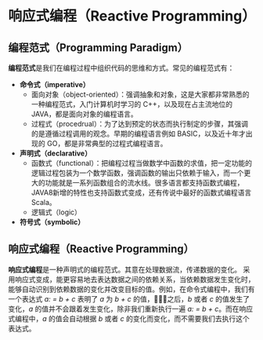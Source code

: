 # 响应式编程（Reactive Programming）

## 编程范式（Programming Paradigm）

**编程范式**是我们在编程过程中组织代码的思维和方式。常见的编程范式有：
- **命令式（imperative）**
  - 面向对象（object-oriented）：强调抽象和对象，这是大家都非常熟悉的一种编程范式，入门计算机时学习的 C++，以及现在占主流地位的 JAVA，都是面向对象的编程语言。
  - 过程式（procedrual）：为了达到预定的状态而执行制定的步骤，其强调的是遵循过程调用的观念。早期的编程语言例如 BASIC，以及近十年才出现的 GO，都是非常典型的过程式编程语言。
- **声明式（declarative）**
  - 函数式（functional）：把编程过程当做数学中函数的求值，把一定功能的逻辑过程包装为一个数学函数，强调函数的输出只依赖于输入，而一个更大的功能就是一系列函数组合的流水线。很多语言都支持函数式编程，JAVA8新增的特性也支持函数式变成，还有传说中最好的函数式编程语言 Scala。
  - 逻辑式（logic）
- **符号式（symbolic）**

## 响应式编程（Reactive Programming）
**响应式编程**是一种声明式的编程范式。其意在处理数据流，传递数据的变化。
采用响应式变成，能更容易地去表达数据之间的依赖关系，当依赖数据发生变化时，能够自动识别到依赖数据的变化并改变目标的值。例如，在命令式编程中，我们有一个表达式 *a: = b + c* 表明了 *a* 为 *b + c* 的值，之后，*b* 或者 *c* 的值发生了变化，*a* 的值并不会跟着发生变化，除非我们重新执行一遍 *a: = b + c*。而在响应式编程中，*a* 的值会自动根据 *b* 或者 *c* 的变化而变化，而不需要我们去执行这个表达式。